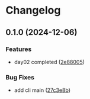 # Changelog

## 0.1.0 (2024-12-06)


### Features

* day02 completed ([2e88005](https://github.com/fretboarder/aoc24/commit/2e880055fe569bdbe617ea0663d568bef410b3b0))


### Bug Fixes

* add cli main ([27c3e8b](https://github.com/fretboarder/aoc24/commit/27c3e8bdefd026e35224b214666c042530b32bf0))
